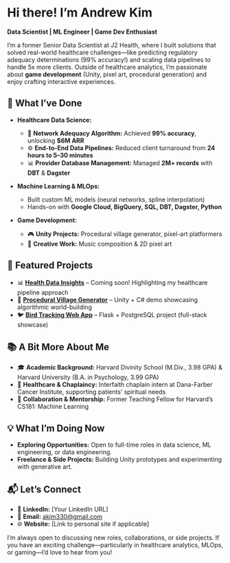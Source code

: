 # Hi there! I’m Andrew Kim  
**Data Scientist | ML Engineer | Game Dev Enthusiast**  

I’m a former Senior Data Scientist at J2 Health, where I built solutions that solved real-world healthcare challenges—like predicting regulatory adequacy determinations (99% accuracy!) and scaling data pipelines to handle 5x more clients. Outside of healthcare analytics, I’m passionate about **game development** (Unity, pixel art, procedural generation) and enjoy crafting interactive experiences.

## 🚀 What I’ve Done
- **Healthcare Data Science:**  
  - 🧠 **Network Adequacy Algorithm:** Achieved **99% accuracy**, unlocking **$6M ARR**  
  - ⚙️ **End-to-End Data Pipelines:** Reduced client turnaround from **24 hours to 5–30 minutes**  
  - 📊 **Provider Database Management:** Managed **2M+ records** with **DBT** & **Dagster**  

- **Machine Learning & MLOps:**  
  - Built custom ML models (neural networks, spline interpolation)  
  - Hands-on with **Google Cloud, BigQuery, SQL, DBT, Dagster, Python**  

- **Game Development:**  
  - 🎮 **Unity Projects:** Procedural village generator, pixel-art platformers  
  - 🎼 **Creative Work:** Music composition & 2D pixel art  

## 📂 Featured Projects
- 📊 [**Health Data Insights**](#) – Coming soon! Highlighting my healthcare pipeline approach  
- 🏡 [**Procedural Village Generator**](#) – Unity + C# demo showcasing algorithmic world-building  
- 🐦 [**Bird Tracking Web App**](#) – Flask + PostgreSQL project (full-stack showcase)  

## 📚 A Bit More About Me
- 🎓 **Academic Background:** Harvard Divinity School (M.Div., 3.98 GPA) & Harvard University (B.A. in Psychology, 3.99 GPA)  
- 🏥 **Healthcare & Chaplaincy:** Interfaith chaplain intern at Dana-Farber Cancer Institute, supporting patients’ spiritual needs  
- 📖 **Collaboration & Mentorship:** Former Teaching Fellow for Harvard’s CS181: Machine Learning  

## 💡 What I’m Doing Now
- **Exploring Opportunities:** Open to full-time roles in data science, ML engineering, or data engineering.  
- **Freelance & Side Projects:** Building Unity prototypes and experimenting with generative art.  

## 📬 Let’s Connect
- 💼 **LinkedIn:** [Your LinkedIn URL]  
- 📧 **Email:** akim330@gmail.com  
- 🌐 **Website:** [Link to personal site if applicable]  

I’m always open to discussing new roles, collaborations, or side projects. If you have an exciting challenge—particularly in healthcare analytics, MLOps, or gaming—I’d love to hear from you!  

